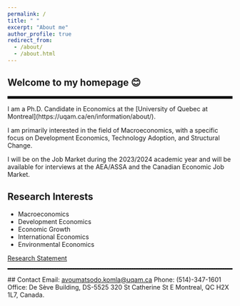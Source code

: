 ```yaml
---
permalink: /
title: " "
excerpt: "About me"
author_profile: true
redirect_from: 
  - /about/
  - /about.html
---
```

## Welcome to my homepage 😊

<hr style="border-top: 5px solid #000;">
 I am a Ph.D. Candidate in Economics at the [University of Quebec at Montreal](https://uqam.ca/en/information/about/). 

 I am primarily interested in the field of Macroeconomics, with a specific focus on Development Economics, Technology Adoption, and Structural Change.

 I will be on the Job Market during the 2023/2024 academic year and will be available for interviews at the AEA/ASSA and the Canadian Economic Job Market.

## Research Interests
* Macroeconomics
* Development Economics
* Economic Growth
* International Economics
* Environmental Economics
  
[Research Statement](http://avoumatsodo.github.io/files/research_statement.pdf)

<hr style="border-top: 2px dotted #000;">
## Contact
Email: <a href="mailto:avoumatsodo.komla@uqam.ca">avoumatsodo.komla@uqam.ca</a>  
Phone: (514)-347-1601  
Office: De Sève Building, DS-5525  
320 St Catherine St E  
Montreal, QC H2X 1L7, Canada.  

